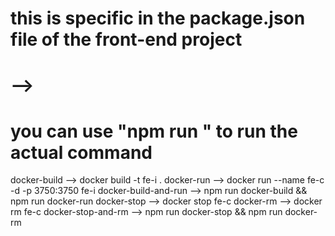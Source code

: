 # this is specific in the package.json file of the front-end project

# <short command> --> <actual command>
# you can use "npm run <short command>" to run the actual command

  docker-build --> docker build -t fe-i .
  docker-run --> docker run --name fe-c -d -p 3750:3750 fe-i
  docker-build-and-run --> npm run docker-build && npm run docker-run
  docker-stop --> docker stop fe-c
  docker-rm --> docker rm fe-c
  docker-stop-and-rm --> npm run docker-stop && npm run docker-rm
  